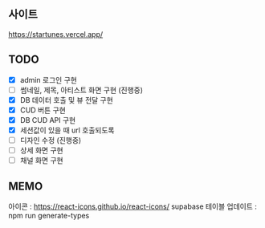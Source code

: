 ## 사이트
https://startunes.vercel.app/

## TODO
- [X] admin 로그인 구현
- [ ] 썸네일, 제목, 아티스트 화면 구현 (진행중)
- [X] DB 데이터 호출 및 뷰 전달 구현
- [X] CUD 버튼 구현
- [X] DB CUD API 구현
- [X] 세션값이 있을 때 url 호출되도록
- [ ] 디자인 수정 (진행중)
- [ ] 상세 화면 구현
- [ ] 채널 화면 구현

## MEMO
아이콘 : https://react-icons.github.io/react-icons/
supabase 테이블 업데이트 : npm run generate-types
